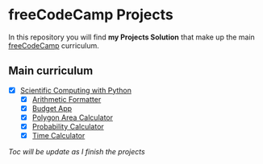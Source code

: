 # freeCodeCamp Projects

In this repository you will find **my Projects Solution** that make up the main  [freeCodeCamp](https://www.freecodecamp.org/) curriculum.

## Main curriculum

- [x] [Scientific Computing with Python](https://github.com/patricia-ternes/freeCodeCamp-projects/tree/main/ScientificComputingPython)
  - [x] [Arithmetic Formatter](https://github.com/patricia-ternes/freeCodeCamp-projects/tree/main/ScientificComputingPython/ArithmeticFormatter)
  - [x] [Budget App](https://github.com/patricia-ternes/freeCodeCamp-projects/tree/main/ScientificComputingPython/BudgetApp)
  - [x] [Polygon Area Calculator](https://github.com/patricia-ternes/freeCodeCamp-projects/tree/main/ScientificComputingPython/PolygonAreaCalculator)
  - [x] [Probability Calculator](https://github.com/patricia-ternes/freeCodeCamp-projects/tree/main/ScientificComputingPython/ProbabilityCalculator)
  - [x] [Time Calculator](https://github.com/patricia-ternes/freeCodeCamp-projects/tree/main/ScientificComputingPython/TimeCalculator)

*Toc will be update as I finish the projects*
